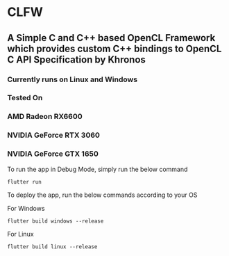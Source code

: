# CLFW

## A Simple C and C++ based OpenCL Framework which provides custom C++ bindings to OpenCL C API Specification by Khronos ##

### Currently runs on Linux and Windows ###

### Tested On ###
### AMD Radeon RX6600 ###
### NVIDIA GeForce RTX 3060 ###
### NVIDIA GeForce GTX 1650 ###

To run the app in Debug Mode, simply run the below command
```shell
flutter run
```

To deploy the app, run the below commands according to your OS

For Windows
```shell
flutter build windows --release
```

For Linux
```shell
flutter build linux --release
```
